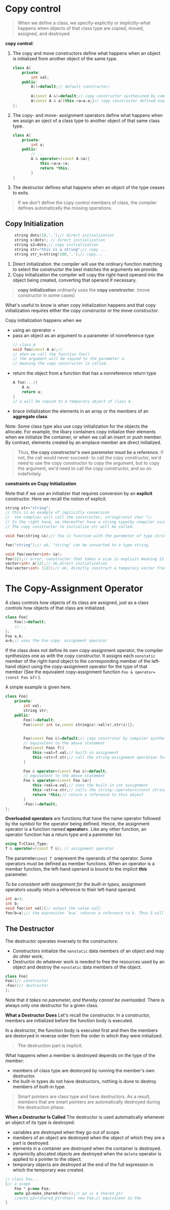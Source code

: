 # Copy control
> When we define a class, we specify-explicitly or implicitly-what happens when objects of that class type are copied, moved, assigned, and destroyed.

**copy control**:
1. The copy and move constructors define what happens when an object is initialized from another object of the same type.
    ```c++
    class A{
        private:
            int val;
        public:
            A()=default;// default constructor;
            
            A(const A &)=default;// copy constructor systhesized by compiler
            A(const A & a){this->a=a.a;}// copy constructor defined explicitly
    };
    ```
2. The copy- and move- assignment operators define what happens when we assign an oject of a class type to another object of that same class type.
    ```c++
    class A{
        private:
            int a;
        public:
            // ...
            A & operator=(const A &a){
                this->a=a->a;
                return *this;
            }
    }
    ```
3. The destructor defines what happens when an object of the type ceases to exits. 

> If we don't define the copy control members of class, the compiler defines automatically the missing operations.

## Copy Initialization

```c++
    string dots(10,'.');// direct initialization
    string s(dots); // direct initialization
    string s2=dots;// copy initialization
    string str="this is a string";// copy ...
    string str_s=string(100,'.');// copy...
```

1. Direct initialization:
    the compiler will use the ordinary function matching to select the constructor the best matches the arguments we provide.
2. Copy Initialization
    the compiler will copy the right-hand operand into the object being created, converting that operand if necessary.
> **copy initialization** ordinarily uses the **copy constructor**. (move constructor in some cases)

What's useful to know is when copy initialization happens and that copy initialization requires either the copy constructor or the move constructor.

Copy initialization happens when we
- using an oprerator =
- pass an object as an argument to a parameter of nonreference type
    ```c++
    // class A
    void foo(const A a);// 
    // when we call the function foo()
    // the argument will be copied to the parameter a.
    // meaning the copy constructor is called.
    ```
- return the object from a function that has a nonreference return type
    ```c++
    A foo(...){
        A a;
        return a;
    }
    // a will be copied to a temporary object of class A
    ```
- brace initialization the elements in an array or the members of an **aggregate class**

Note: Some class type also use copy initialization for the objects the allocate. For example, the libary containers copy initialize their elements when we initialize the container, or when we call an insert or push member. By contrast, elements created by an emplace member are direct initialized.

> Thus, **the copy constructor's own paremeter must be a reference.** If not, the call would never succeed- to call the copy constructor, we'd need to use the copy constructor to copy the argument, but to copy the argument, we'd need to call the copy constructor, and so on indefinitely.


**constraints on Copy Initialization**

Note that if we use an initializer that requires conversion by an **explicit** constructor. Here we recall the notion of explicit.
```c++
string str="string";
// this is an example of implicitly conversion 
//  the complier will call the constructor, string(const char *);
// In the right hand, we thereafter have a string type(by compiler using string("string")).
// The copy constructor to initialize str will be called.

void foo(string &s);// foo is function with the paremeter of type string

foo("string");// ok, "string" can be converted to a type string.

void foo(vector<int> &a);
foo(12);// error, constructor that takes a size is explicit meaning 12 cannot be converted to a vector type.
vector<int> a(12);// ok,direct initialization
foo(vector<int> (12));// ok, directly construct a temporary vector from an int.
```

# The Copy-Assignment Operator
A class controls how objects of its class are assigned, just as a class controls how objects of that class are initialized.
```c++
class Foo{
    Foo()=default;
    //...
};
Foo a,b;
a=b;// uses the Foo copy- assignment operator
```
If the class does not define its own copy-assignment operator, the compiler synthesizes one as with the copy constructor. It assigns each `nonstatic` member of the right-hand object to the corresponding member of the left-hand object using the copy-assignment operator for the type of that member (See the equivalent copy-assignment function `Foo & operator=(const Foo &f)` ).

A simple example is given here.
```c++
class Foo{
    private:
        int val;
        string str;
    public:
        Foo()=default;
        Foo(const int &v,const string&s):val(v),str(s){};

        
        Foo(const Foo &)=default;// copy construtor by compiler synthesizing
        // equivalent to the above statement
        Foo(const Foo& f){
            this->val=f.val;// built-in assignment
            this->str=f.str;// call the string-assignment operation for copy initialization
        }

        Foo & operator=(const Foo &)=default;
        // equivalent to the above statement
        Foo & operator=(const Foo &a){
            this->val=a.val;// uses the built-in int assignment
            this->str=a.str;// calls the string::operator=(const string &)
            return *this;// return a reference to this object
        }
        ~Foo()=default;
};
```

**Overloaded operators** are functions that have the name operator followed by the symbol for the operator being defined. Hence, the assignment operator is a function named **operator=**. Like any other function, an operator function has a return type and a paremeter list.
```c++
using T=Class_Type;
T & operator=(const T &); // assignment operator
```

The parameter`const T &`represent the operands of the operator. Some operators must be defined as member functions. When an operator is a member function, the left-hand operand is bound to the implicit ***this*** parameter.

*To be consistent with assignment for the built-in types*, assignment operators usually return a reference to their left-hand operand.
```c++
int a=3;
int b;
void foo(int val){// output the value val}
foo(b=a);// the expression `b=a` returns a reference to b. Thus 3 will be printed.
```

## The Destructor
The destructor operates inversely to the constructors:
- Constructors initialize the `nonstatic` data members of an object and may do ohter work;
- Destructor do whatever work is needed to free the resources used by an object and destroy the `nonstatic` data members of the object.
```cpp
class Foo{
Foo()// constructor
~Foo()// destructor
};
```
Note that *it takes no paremeter, and thereby cannot be overloaded*. There is always only one destructor for a given class.

**What a Destructor Does**
Let's recall the constructor. In a constructor, members are initialized before the function body is executed.

In a destructor, the function body is executed first and then the members are destoryed in reverse order from the order in which they were initialized.

> The destruction part is implicit. 

What happens when a member is destroyed depends on the type of the member:
- members of class type are destoryed by running the member's own destructor.
- the built-in types do not have destructors, nothing is done to destroy members of built-in type.

> Smart pointers are class type and have destructors. As a result, members that are smart pointers are automatically destroyed during the destruction phase.

**When a Destructor Is Called**
The destructor is used automatically whenever an object of its type is destroyed:
* variables are destroyed when they go out of scope.
* members of an object are destroyed when the object of which they are a part is destroyed.
* elements in a container are destroyed when the container is destroyed.
* dynamiclly allocated objects are destroyed when the `delete` operator is applied to a pointer to the object.
* temporary objects are destroyed at the end of the full expression in which the temporary was created.

```c++
// class Foo...
{// a scope
    Foo * p=new Foo;
    auto p2=make_shared<Foo>();// p2 is a shared_ptr
    //auto p2=(shared_ptr<Foo>) new Foo;// equivalent to the 
}

